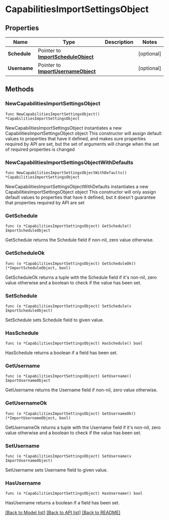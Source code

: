 # CapabilitiesImportSettingsObject

## Properties

Name | Type | Description | Notes
------------ | ------------- | ------------- | -------------
**Schedule** | Pointer to [**ImportScheduleObject**](ImportScheduleObject.md) |  | [optional] 
**Username** | Pointer to [**ImportUsernameObject**](ImportUsernameObject.md) |  | [optional] 

## Methods

### NewCapabilitiesImportSettingsObject

`func NewCapabilitiesImportSettingsObject() *CapabilitiesImportSettingsObject`

NewCapabilitiesImportSettingsObject instantiates a new CapabilitiesImportSettingsObject object
This constructor will assign default values to properties that have it defined,
and makes sure properties required by API are set, but the set of arguments
will change when the set of required properties is changed

### NewCapabilitiesImportSettingsObjectWithDefaults

`func NewCapabilitiesImportSettingsObjectWithDefaults() *CapabilitiesImportSettingsObject`

NewCapabilitiesImportSettingsObjectWithDefaults instantiates a new CapabilitiesImportSettingsObject object
This constructor will only assign default values to properties that have it defined,
but it doesn't guarantee that properties required by API are set

### GetSchedule

`func (o *CapabilitiesImportSettingsObject) GetSchedule() ImportScheduleObject`

GetSchedule returns the Schedule field if non-nil, zero value otherwise.

### GetScheduleOk

`func (o *CapabilitiesImportSettingsObject) GetScheduleOk() (*ImportScheduleObject, bool)`

GetScheduleOk returns a tuple with the Schedule field if it's non-nil, zero value otherwise
and a boolean to check if the value has been set.

### SetSchedule

`func (o *CapabilitiesImportSettingsObject) SetSchedule(v ImportScheduleObject)`

SetSchedule sets Schedule field to given value.

### HasSchedule

`func (o *CapabilitiesImportSettingsObject) HasSchedule() bool`

HasSchedule returns a boolean if a field has been set.

### GetUsername

`func (o *CapabilitiesImportSettingsObject) GetUsername() ImportUsernameObject`

GetUsername returns the Username field if non-nil, zero value otherwise.

### GetUsernameOk

`func (o *CapabilitiesImportSettingsObject) GetUsernameOk() (*ImportUsernameObject, bool)`

GetUsernameOk returns a tuple with the Username field if it's non-nil, zero value otherwise
and a boolean to check if the value has been set.

### SetUsername

`func (o *CapabilitiesImportSettingsObject) SetUsername(v ImportUsernameObject)`

SetUsername sets Username field to given value.

### HasUsername

`func (o *CapabilitiesImportSettingsObject) HasUsername() bool`

HasUsername returns a boolean if a field has been set.


[[Back to Model list]](../README.md#documentation-for-models) [[Back to API list]](../README.md#documentation-for-api-endpoints) [[Back to README]](../README.md)


